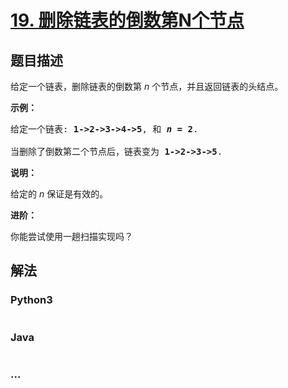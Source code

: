 # [19. 删除链表的倒数第N个节点](https://leetcode-cn.com/problems/remove-nth-node-from-end-of-list)

## 题目描述
<!-- 这里写题目描述 -->
<p>给定一个链表，删除链表的倒数第&nbsp;<em>n&nbsp;</em>个节点，并且返回链表的头结点。</p>

<p><strong>示例：</strong></p>

<pre>给定一个链表: <strong>1-&gt;2-&gt;3-&gt;4-&gt;5</strong>, 和 <strong><em>n</em> = 2</strong>.

当删除了倒数第二个节点后，链表变为 <strong>1-&gt;2-&gt;3-&gt;5</strong>.
</pre>

<p><strong>说明：</strong></p>

<p>给定的 <em>n</em>&nbsp;保证是有效的。</p>

<p><strong>进阶：</strong></p>

<p>你能尝试使用一趟扫描实现吗？</p>



## 解法
<!-- 这里可写通用的实现逻辑 -->


<!-- tabs:start -->

### **Python3**
<!-- 这里可写当前语言的特殊实现逻辑 -->

```python

```

### **Java**
<!-- 这里可写当前语言的特殊实现逻辑 -->

```java

```

### **...**
```

```

<!-- tabs:end -->